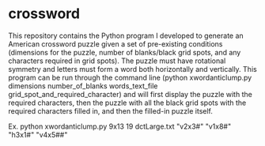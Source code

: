 # crossword
This repository contains the Python program I developed to generate an American crossword puzzle given a set of pre-existing conditions (dimensions for the puzzle, number of blanks/black grid spots, and any characters required in grid spots). The puzzle must have rotational symmetry and letters must form a word both horizontally and vertically. This program can be run through the command line (python xwordanticlump.py dimensions number_of_blanks words_text_file grid_spot_and_required_character) and will first display the puzzle with the required characters, then the puzzle with all the black grid spots with the required characters filled in, and then the filled-in puzzle itself. 

Ex. 
python xwordanticlump.py 9x13 19 dctLarge.txt "v2x3#" "v1x8#" "h3x1#" "v4x5##"

